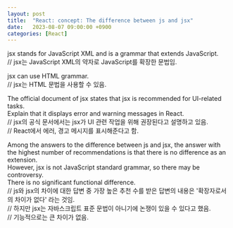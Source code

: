 ```yaml
---
layout: post
title:  "React: concept: The difference between js and jsx"
date:   2023-08-07 09:00:00 +0900
categories: [React]
---
```


jsx stands for JavaScript XML and is a grammar that extends JavaScript.   
// jsx는 JavaScript XML의 약자로 JavaScript를 확장한 문법임.   
   
jsx can use HTML grammar.   
// jsx는 HTML 문법을 사용할 수 있음.   
   
The official document of jsx states that jsx is recommended for UI-related tasks.   
Explain that it displays error and warning messages in React.   
// jsx의 공식 문서에서는 jsx가 UI 관련 작업을 위해 권장된다고 설명하고 있음.   
// React에서 에러, 경고 메시지를 표시해준다고 함.   
   
Among the answers to the difference between js and jsx, the answer with the highest number of recommendations is that there is no difference as an extension.   
However, jsx is not JavaScript standard grammar, so there may be controversy.   
There is no significant functional difference.   
// js와 jsx의 차이에 대한 답변 중 가장 높은 추천 수를 받은 답변의 내용은 '확장자로서의 차이가 없다' 라는 것임.   
// 하지만 jsx는 자바스크립트 표준 문법이 아니기에 논쟁이 있을 수 있다고 했음.   
// 기능적으로는 큰 차이가 없음.   
